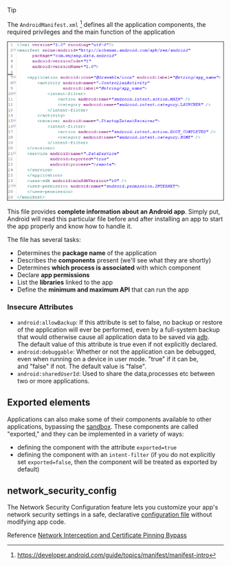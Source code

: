 >[!tip]
>The `AndroidManifest.xml` [^1] defines all the application components, the required privileges and the main function of the application


[^1]: https://developer.android.com/guide/topics/manifest/manifest-intro


![](../../zzz_res/attachments/Manifest.png)

This file provides **complete information about an Android app**. Simply put, Android will read this particular file before and after installing an app to start the app properly and know how to handle it.

The file has several tasks:
- Determines the **package name** of the application
- Describes the **components** present (we'll see what they are shortly)
- Determines **which process is associated** with which component
- Declare **app permissions**
- List the **libraries** linked to the app
- Define the **minimum and maximum API** that can run the app

### Insecure Attributes
- `android:allowBackup`: If this attribute is set to false, no backup or restore of the application will ever be performed, even by a full-system backup that would otherwise cause all application data to be saved via [adb](../Tools/adb.md). The default value of this attribute is true even if not explicitly declared.
- `android:debuggable`: Whether or not the application can be debugged, even when running on a device in user mode. "true" if it can be, and "false" if not. The default value is "false".
- `android:sharedUserId`: Used to share the data,processes etc between two or more applications.

## Exported elements

Applications can also make some of their components available to other applications, bypassing the [sandbox](Android%20101.md#Application%20Sandboxing%20and%20Secure%20inter-process%20communication). These components are called "exported," and they can be implemented in a variety of ways:

- defining the component with the attribute `exported=true`
- defining the component with an `intent-filter` (if you do not explicitly set `exported=false`, then the component will be treated as exported by default)

## network_security_config

The Network Security Configuration feature lets you customize your app's network security settings in a safe, declarative [configuration file](https://developer.android.com/training/articles/security-config#FileFormat) without modifying app code.

Reference [Network Interception and Certificate Pinning Bypass](Dynamic%20application%20security%20testing%20(DAST).md#Network%20Interception%20and%20Certificate%20Pinning%20Bypass)